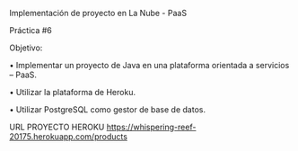 Implementación de proyecto en La Nube - PaaS

Práctica #6

Objetivo:

• Implementar un proyecto de Java en una plataforma orientada a 
servicios – PaaS.

• Utilizar la plataforma de Heroku.

• Utilizar PostgreSQL como gestor de base de datos.

URL PROYECTO HEROKU
https://whispering-reef-20175.herokuapp.com/products
